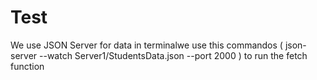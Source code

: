 # Test
We use JSON Server for data
in terminalwe use this commandos ( json-server --watch Server1/StudentsData.json --port 2000 ) to run the fetch function
